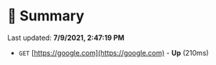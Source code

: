 # 📖 Summary
Last updated: **7/9/2021, 2:47:19 PM**

- `GET` [https://google.com](https://google.com) - **Up** (210ms)
